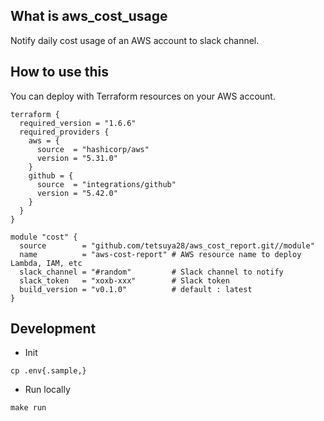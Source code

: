 ## What is aws_cost_usage
Notify daily cost usage of an AWS account to slack channel.

## How to use this
You can deploy with Terraform resources on your AWS account.

```hcl
terraform {
  required_version = "1.6.6"
  required_providers {
    aws = {
      source  = "hashicorp/aws"
      version = "5.31.0"
    }
    github = {
      source  = "integrations/github"
      version = "5.42.0"
    }
  }
}

module "cost" {
  source        = "github.com/tetsuya28/aws_cost_report.git//module"
  name          = "aws-cost-report" # AWS resource name to deploy Lambda, IAM, etc
  slack_channel = "#random"         # Slack channel to notify
  slack_token   = "xoxb-xxx"        # Slack token
  build_version = "v0.1.0"          # default : latest
}
```

## Development
- Init
```
cp .env{.sample,}
```

- Run locally
```
make run
```
